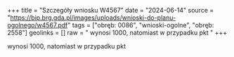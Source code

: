+++
title = "Szczegóły wniosku W4567"
date = "2024-06-14"
source = "https://bip.brg.gda.pl/images/uploads/wnioski-do-planu-ogolnego/w4567.pdf"
tags = ["obręb: 0086", "wnioski-ogolne", "obręb: 2558"]
geolinks = []
raw = " wynosi 1000, natomiast w przypadku pkt "
+++

 wynosi 1000, natomiast w przypadku pkt 



